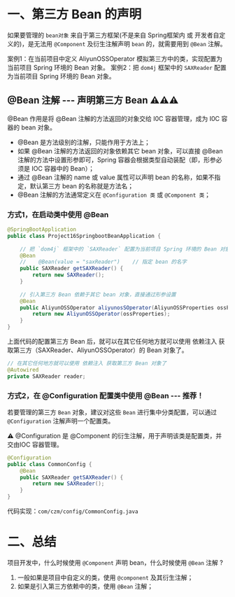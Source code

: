 # 一、第三方 Bean 的声明
如果要管理的 `bean对象` 来自于第三方框架(不是来自 Spring框架内 或 开发者自定义的)，是无法用 `@Component` 及衍生注解声明 `bean` 的，就需要用到 `@Bean` 注解。

案例1：在当前项目中定义 AliyunOSSOperator 模拟第三方中的类，实现配置为当前项目 Spring 环境的 Bean 对象。
案例2：把 `dom4j` 框架中的 `SAXReader` 配置为当前项目 Spring 环境的 Bean 对象。

## @Bean 注解 --- 声明第三方 Bean ⚠️⚠️⚠️
@Bean 作用是将 @Bean 注解的方法返回的对象交给 I0C 容器管理，成为 I0C 容器的 bean 对象。
  - @Bean 是方法级别的注解，只能作用于方法上；
  - 如果 @Bean 注解的方法返回的对象依赖其它 bean 对象，可以直接 @Bean 注解的方法中设置形参即可，Spring 容器会根据类型自动装配（即，形参必须是 IOC 容器中的 Bean）；
  - 通过 @Bean 注解的 name 或 value 属性可以声明 bean 的名称，如果不指定，默认第三方 bean 的名称就是方法名；
  - @Bean 注解的方法通常定义在 `@Configuration 类` 或 `@Component 类`；

### 方式1，在启动类中使用 @Bean
```java
@SpringBootApplication
public class Project16SpringbootBeanApplication {
   
    // 把 `dom4j` 框架中的 `SAXReader` 配置为当前项目 Spring 环境的 Bean 对象。
    @Bean
    //    @Bean(value = "saxReader")    // 指定 bean 的名字
    public SAXReader getSAXReader() {
        return new SAXReader();
    }
    
    // 引入第三方 Bean 依赖于其它 bean 对象，直接通过形参设置
    @Bean
    public AliyunOSSOperator aliyunosSOperator(AliyunOSSProperties ossProperties) {  // ⚠️ AliyunOSSProperties 必须是一个 Bean，此处会自动完成依赖注入
        return new AliyunOSSOperator(ossProperties);
    }
}
```

上面代码的配置第三方 Bean 后，就可以在其它任何地方就可以使用 依赖注入 获取第三方（SAXReader、AliyunOSSOperator）的 Bean 对象了。
```java
// 在其它任何地方就可以使用 依赖注入 获取第三方 Bean 对象了
@Autowired
private SAXReader reader;
```


### 方式2，在 @Configuration 配置类中使用 @Bean --- 推荐！
若要管理的第三方 `Bean` 对象，建议对这些 `Bean` 进行集中分类配置，可以通过 `@Configuration` 注解声明一个配置类。

⚠️ @Configuration 是 @Component 的衍生注解，用于声明该类是配置类，并交由IOC 容器管理。

```java
@Configuration
public class CommonConfig {
    @Bean 
    public SAXReader getSAXReader() {
        return new SAXReader();
    }
}
``` 
代码实现：`com/czm/config/CommonConfig.java`



# 二、总结
项目开发中，什么时候使用 `@Component` 声明 bean，什么时候使用 `@Bean` 注解 ?
1. 一般如果是项目中自定义的类，使用 `@component` 及其衍生注解；
2. 如果是引入第三方依赖中的类，使用 `@Bean` 注解；
